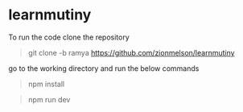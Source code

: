 # learnmutiny
To run the code clone the repository 

> git clone -b ramya https://github.com/zionmelson/learnmutiny

go to the working directory and run the below commands

> npm install

> npm run dev
